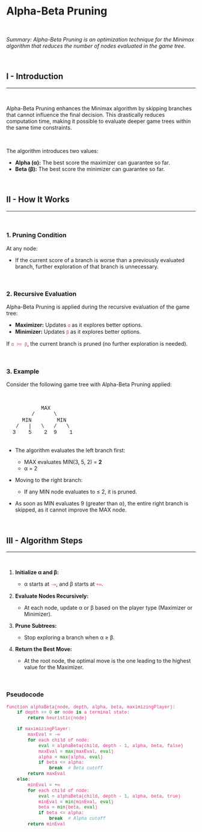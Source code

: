 <style>
	code {
		font-family: 'Courier New', Courier, monospace;
		color: #d63384;
	}
</style>

# Alpha-Beta Pruning

<br>

*Summary: Alpha-Beta Pruning is an optimization technique for the Minimax algorithm that reduces the number of nodes evaluated in the game tree.*

<br>

## I - Introduction

---

<br>

Alpha-Beta Pruning enhances the Minimax algorithm by skipping branches that cannot influence the final decision. This drastically reduces computation time, making it possible to evaluate deeper game trees within the same time constraints.

<br>

The algorithm introduces two values:

- **Alpha (α):** The best score the maximizer can guarantee so far.
- **Beta (β):** The best score the minimizer can guarantee so far.

<br>

## II - How It Works

---

<br>

### 1. Pruning Condition

At any node:

- If the current score of a branch is worse than a previously evaluated branch, further exploration of that branch is unnecessary.

<br>

### 2. Recursive Evaluation

Alpha-Beta Pruning is applied during the recursive evaluation of the game tree:

- **Maximizer:** Updates `α` as it explores better options.
- **Minimizer:** Updates `β` as it explores better options.

If `α >= β`, the current branch is pruned (no further exploration is needed).

<br>

### 3. Example

Consider the following game tree with Alpha-Beta Pruning applied:

<br>

<div style="font-family: 'Courier New', Courier, monospace; white-space: pre;">
           MAX
        /      \
     MIN        MIN
   /   |   \   /   \
  3    5    2  9    1
</div>

<br>

- The algorithm evaluates the left branch first:
  - MAX evaluates MIN(3, 5, 2) = **2**
  - α = 2

- Moving to the right branch:
  - If any MIN node evaluates to ≤ 2, it is pruned.

- As soon as MIN evaluates 9 (greater than α), the entire right branch is skipped, as it cannot improve the MAX node.

<br>

## III - Algorithm Steps

---

<br>

1. **Initialize α and β:**
   - α starts at `-∞`, and β starts at `+∞`.

2. **Evaluate Nodes Recursively:**
   - At each node, update α or β based on the player type (Maximizer or Minimizer).

3. **Prune Subtrees:**
   - Stop exploring a branch when α ≥ β.

4. **Return the Best Move:**
   - At the root node, the optimal move is the one leading to the highest value for the Maximizer.

<br>

### Pseudocode

```python
function alphaBeta(node, depth, alpha, beta, maximizingPlayer):
    if depth == 0 or node is a terminal state:
        return heuristic(node)

    if maximizingPlayer:
        maxEval = -∞
        for each child of node:
            eval = alphaBeta(child, depth - 1, alpha, beta, false)
            maxEval = max(maxEval, eval)
            alpha = max(alpha, eval)
            if beta <= alpha:
                break  # Beta cutoff
        return maxEval
    else:
        minEval = +∞
        for each child of node:
            eval = alphaBeta(child, depth - 1, alpha, beta, true)
            minEval = min(minEval, eval)
            beta = min(beta, eval)
            if beta <= alpha:
                break  # Alpha cutoff
        return minEval
